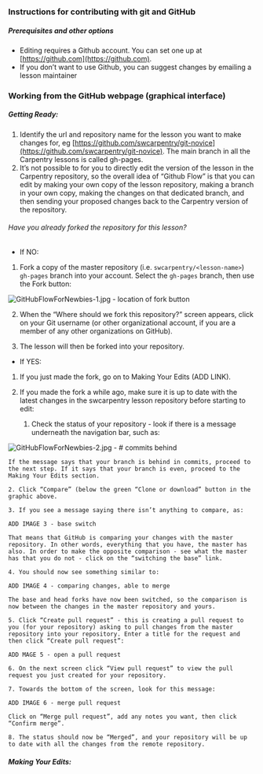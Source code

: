 ### Instructions for contributing with git and GitHub

##### Prerequisites and other options
- Editing requires a Github account. You can set one up at [https://github.com](https://github.com).
- If you don’t want to use Github, you can suggest changes by emailing a lesson maintainer

### Working from the GitHub webpage (graphical interface) 

##### Getting Ready:

1. Identify the url and repository name for the lesson you want to make changes for, eg [https://github.com/swcarpentry/git-novice](https://github.com/swcarpentry/git-novice). The main branch in all the Carpentry lessons is called gh-pages. 
2. It’s not possible to for you to directly edit the version of the lesson in the Carpentry repository, so the overall idea of “Github Flow” is that you can edit by making your own copy of the lesson repository, making a branch in your own copy, making the changes on that dedicated branch, and then sending your proposed changes back to the Carpentry version of the repository.

###### Have you already forked the repository for this lesson?

- If NO:
1. Fork a copy of the master repository (i.e. ```swcarpentry/<lesson-name>```) ```gh-pages``` branch into your account. Select the ```gh-pages``` branch, then use the Fork button:

![GitHubFlowForNewbies-1.jpg - location of fork button](https://github.com/dtwrub/swc_github_flow/tree/patch-1/images/GitHubFlowForNewbies-1.jpg)
    
2. When the “Where should we fork this repository?” screen appears, click on your Git username (or other organizational account, if you are a member of any other organizations on GitHub).

3. The lesson will then be forked into your repository.

- If YES: 
1. If you just made the fork, go on to Making Your Edits (ADD LINK).
2. If you made the fork a while ago, make sure it is up to date with the latest changes in the swcarpentry lesson repository before starting to edit:

    1. Check the status of your repository - look if there is a message underneath the navigation bar, such as:

![GitHubFlowForNewbies-2.jpg - # commits behind](https://github.com/dtwrub/swc_github_flow/tree/patch-1/images/GitHubFlowForNewbies-2.jpg)

    If the message says that your branch is behind in commits, proceed to the next step. If it says that your branch is even, proceed to the Making Your Edits section.

    2. Click “Compare” (below the green “Clone or download” button in the graphic above.
    
    3. If you see a message saying there isn’t anything to compare, as:
    
    ADD IMAGE 3 - base switch
    
    That means that GitHub is comparing your changes with the master repository. In other words, everything that you have, the master has also. In order to make the opposite comparison - see what the master has that you do not - click on the “switching the base” link.
    
    4. You should now see something similar to:
    
    ADD IMAGE 4 - comparing changes, able to merge
    
    The base and head forks have now been switched, so the comparison is now between the changes in the master repository and yours.

    5. Click “Create pull request” - this is creating a pull request to you (for your repository) asking to pull changes from the master repository into your repository. Enter a title for the request and then click “Create pull request”:
    
    ADD MAGE 5 - open a pull request
    
    6. On the next screen click “View pull request” to view the pull request you just created for your repository.
    
    7. Towards the bottom of the screen, look for this message:
    
    ADD IMAGE 6 - merge pull request
    
    Click on “Merge pull request”, add any notes you want, then click “Confirm merge”.

    8. The status should now be “Merged”, and your repository will be up to date with all the changes from the remote repository.
    
##### Making Your Edits:

    
    
